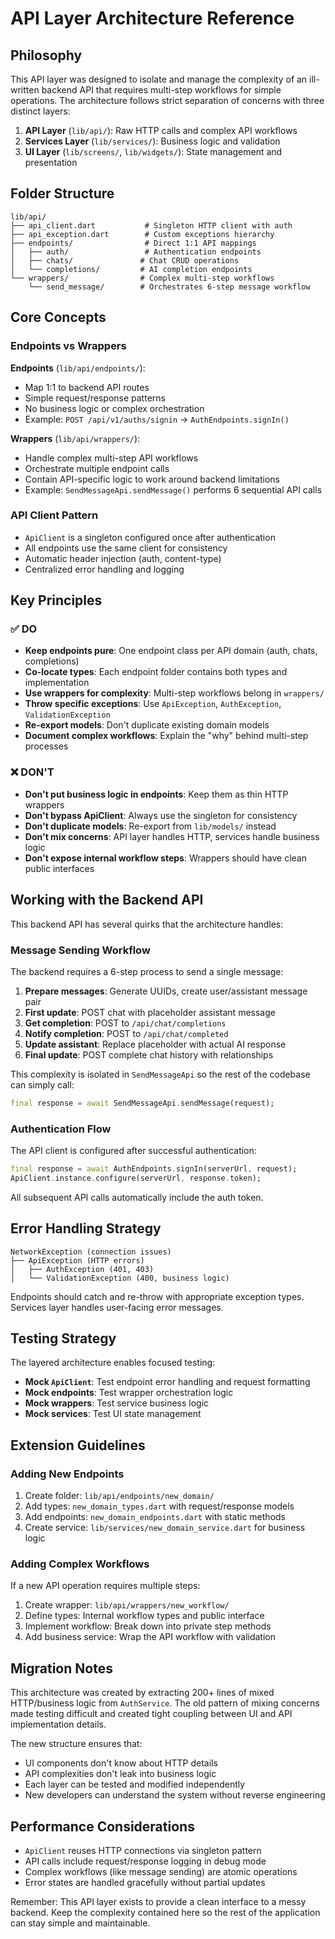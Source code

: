 # API Layer Architecture Reference

## Philosophy

This API layer was designed to isolate and manage the complexity of an ill-written backend API that requires multi-step workflows for simple operations. The architecture follows strict separation of concerns with three distinct layers:

1. **API Layer** (`lib/api/`): Raw HTTP calls and complex API workflows
2. **Services Layer** (`lib/services/`): Business logic and validation  
3. **UI Layer** (`lib/screens/`, `lib/widgets/`): State management and presentation

## Folder Structure

```
lib/api/
├── api_client.dart           # Singleton HTTP client with auth
├── api_exception.dart        # Custom exceptions hierarchy
├── endpoints/                # Direct 1:1 API mappings
│   ├── auth/                 # Authentication endpoints
│   ├── chats/               # Chat CRUD operations
│   └── completions/         # AI completion endpoints
└── wrappers/                # Complex multi-step workflows
    └── send_message/        # Orchestrates 6-step message workflow
```

## Core Concepts

### Endpoints vs Wrappers

**Endpoints** (`lib/api/endpoints/`):
- Map 1:1 to backend API routes
- Simple request/response patterns
- No business logic or complex orchestration
- Example: `POST /api/v1/auths/signin` → `AuthEndpoints.signIn()`

**Wrappers** (`lib/api/wrappers/`):
- Handle complex multi-step API workflows
- Orchestrate multiple endpoint calls
- Contain API-specific logic to work around backend limitations
- Example: `SendMessageApi.sendMessage()` performs 6 sequential API calls

### API Client Pattern

- `ApiClient` is a singleton configured once after authentication
- All endpoints use the same client for consistency
- Automatic header injection (auth, content-type)
- Centralized error handling and logging

## Key Principles

### ✅ DO

- **Keep endpoints pure**: One endpoint class per API domain (auth, chats, completions)
- **Co-locate types**: Each endpoint folder contains both types and implementation
- **Use wrappers for complexity**: Multi-step workflows belong in `wrappers/`
- **Throw specific exceptions**: Use `ApiException`, `AuthException`, `ValidationException`
- **Re-export models**: Don't duplicate existing domain models
- **Document complex workflows**: Explain the "why" behind multi-step processes

### ❌ DON'T

- **Don't put business logic in endpoints**: Keep them as thin HTTP wrappers
- **Don't bypass ApiClient**: Always use the singleton for consistency
- **Don't duplicate models**: Re-export from `lib/models/` instead
- **Don't mix concerns**: API layer handles HTTP, services handle business logic
- **Don't expose internal workflow steps**: Wrappers should have clean public interfaces

## Working with the Backend API

This backend API has several quirks that the architecture handles:

### Message Sending Workflow

The backend requires a 6-step process to send a single message:

1. **Prepare messages**: Generate UUIDs, create user/assistant message pair
2. **First update**: POST chat with placeholder assistant message
3. **Get completion**: POST to `/api/chat/completions` 
4. **Notify completion**: POST to `/api/chat/completed`
5. **Update assistant**: Replace placeholder with actual AI response
6. **Final update**: POST complete chat history with relationships

This complexity is isolated in `SendMessageApi` so the rest of the codebase can simply call:

```dart
final response = await SendMessageApi.sendMessage(request);
```

### Authentication Flow

The API client is configured after successful authentication:

```dart
final response = await AuthEndpoints.signIn(serverUrl, request);
ApiClient.instance.configure(serverUrl, response.token);
```

All subsequent API calls automatically include the auth token.

## Error Handling Strategy

```
NetworkException (connection issues)
├── ApiException (HTTP errors)
│   ├── AuthException (401, 403)
│   └── ValidationException (400, business logic)
```

Endpoints should catch and re-throw with appropriate exception types. Services layer handles user-facing error messages.

## Testing Strategy

The layered architecture enables focused testing:

- **Mock `ApiClient`**: Test endpoint error handling and request formatting
- **Mock endpoints**: Test wrapper orchestration logic
- **Mock wrappers**: Test service business logic
- **Mock services**: Test UI state management

## Extension Guidelines

### Adding New Endpoints

1. Create folder: `lib/api/endpoints/new_domain/`
2. Add types: `new_domain_types.dart` with request/response models
3. Add endpoints: `new_domain_endpoints.dart` with static methods
4. Create service: `lib/services/new_domain_service.dart` for business logic

### Adding Complex Workflows

If a new API operation requires multiple steps:

1. Create wrapper: `lib/api/wrappers/new_workflow/`
2. Define types: Internal workflow types and public interface
3. Implement workflow: Break down into private step methods
4. Add business service: Wrap the API workflow with validation

## Migration Notes

This architecture was created by extracting 200+ lines of mixed HTTP/business logic from `AuthService`. The old pattern of mixing concerns made testing difficult and created tight coupling between UI and API implementation details.

The new structure ensures that:
- UI components don't know about HTTP details
- API complexities don't leak into business logic
- Each layer can be tested and modified independently
- New developers can understand the system without reverse engineering

## Performance Considerations

- `ApiClient` reuses HTTP connections via singleton pattern
- API calls include request/response logging in debug mode
- Complex workflows (like message sending) are atomic operations
- Error states are handled gracefully without partial updates

Remember: This API layer exists to provide a clean interface to a messy backend. Keep the complexity contained here so the rest of the application can stay simple and maintainable.